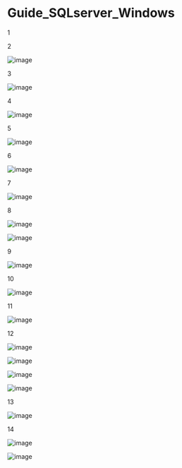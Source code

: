 # Guide_SQLserver_Windows

1

2

![image](https://user-images.githubusercontent.com/54609399/156064709-084ed0b0-4f7a-47bb-9a43-505a84f9a77c.png)

3

![image](https://user-images.githubusercontent.com/54609399/156065259-5c7ad80e-c2ef-4cff-b082-1aeb3466b092.png)

4

![image](https://user-images.githubusercontent.com/54609399/156065692-8d225513-3210-4c40-b498-9e0814cd4401.png)

5

![image](https://user-images.githubusercontent.com/54609399/156065880-c6f3c705-d7f8-40ba-9d12-7fb0794e294e.png)

6 

![image](https://user-images.githubusercontent.com/54609399/156065955-c9e91457-5890-4c49-94d6-d67dcbffc279.png)

7

![image](https://user-images.githubusercontent.com/54609399/156066088-43025b57-a76f-4618-bae0-8172fe4ae14b.png)

8

![image](https://user-images.githubusercontent.com/54609399/156066128-c784e24d-1bf4-4d12-951b-6839d1d28e28.png)

![image](https://user-images.githubusercontent.com/54609399/156066720-e03d43c6-42ee-400d-a763-bb3c4b0b9bb1.png)


9

![image](https://user-images.githubusercontent.com/54609399/156067419-174dfb69-e5c5-41b9-ab5f-0392a4978149.png)

10 

![image](https://user-images.githubusercontent.com/54609399/156067714-2ff550dc-970b-4e45-a662-8ed798e4d49f.png)


11

![image](https://user-images.githubusercontent.com/54609399/156068127-631902f0-9ac7-4f01-806a-7c5839528dae.png)


12

![image](https://user-images.githubusercontent.com/54609399/156068279-1fd047b7-1171-4749-b18e-de0db282fd0b.png)

![image](https://user-images.githubusercontent.com/54609399/156069216-8594baaa-291b-46c5-89fa-a1845ff4e750.png)

![image](https://user-images.githubusercontent.com/54609399/156069157-2038813b-c81b-4f90-b599-b301928e2905.png)

![image](https://user-images.githubusercontent.com/54609399/156069499-d88b1cbf-e608-45d7-a1cb-4bb29554d717.png)


13

![image](https://user-images.githubusercontent.com/54609399/156069578-7e219316-c3ec-4a3b-b3b2-80da33eec452.png)


14

![image](https://user-images.githubusercontent.com/54609399/156069687-b0044e39-1f75-419b-ba32-8eb3d66295f7.png)

![image](https://user-images.githubusercontent.com/54609399/156069820-d375211f-6144-44f5-906a-3bde18241a47.png)


